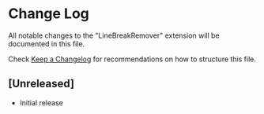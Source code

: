 # Change Log

All notable changes to the "LineBreakRemover" extension will be documented in this file.

Check [Keep a Changelog](http://keepachangelog.com/) for recommendations on how to structure this file.

## [Unreleased]

- Initial release